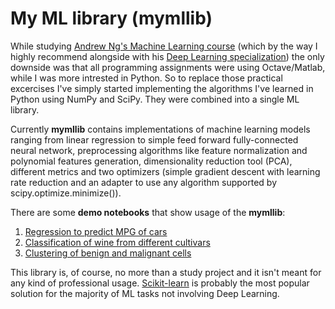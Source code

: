 # My ML library (mymllib)

While studying [Andrew Ng's Machine Learning course](https://www.coursera.org/learn/machine-learning) (which by the way I highly recommend alongside with his [Deep Learning specialization](https://www.coursera.org/specializations/deep-learning)) the only downside was that all programming assignments were using Octave/Matlab, while I was more intrested in Python. So to replace those practical excercises I've simply started implementing the algorithms I've learned in Python using NumPy and SciPy. They were combined into a single ML library.

Currently **mymllib** contains implementations of machine learning models ranging from linear regression to simple feed forward fully-connected neural network, preprocessing algorithms like feature normalization and polynomial features generation, dimensionality reduction tool (PCA), different metrics and two optimizers (simple gradient descent with learning rate reduction and an adapter to use any algorithm supported by scipy.optimize.minimize()).

There are some **demo notebooks** that show usage of the **mymllib**:
1. [Regression to predict MPG of cars](./demo/mpg_regression.ipynb)
2. [Classification of wine from different cultivars](./demo/wine_classification.ipynb)
3. [Clustering of benign and malignant cells](./demo/cells_clustering.ipynb)

This library is, of course, no more than a study project and it isn't meant for any kind of professional usage. [Scikit-learn](https://scikit-learn.org) is probably the most popular solution for the majority of ML tasks not involving Deep Learning.
